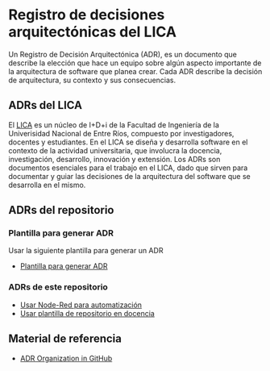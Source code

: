 # Registro de decisiones arquitectónicas del LICA
Un Registro de Decisión Arquitectónica (ADR), es un documento que describe la elección que hace un equipo sobre algún aspecto importante de la arquitectura de software que planea crear. Cada ADR describe la decisión de arquitectura, su contexto y sus consecuencias.

## ADRs del LICA
El [LICA](https://github.com/FIUNER-LICA?view_as=public) es un núcleo de I+D+i de la Facultad de Ingeniería de la Univerisidad Nacional de Entre Ríos, compuesto por investigadores, docentes y estudiantes. En el LICA se diseña y desarrolla software en el contexto de la actividad universitaria, que involucra la docencia, investigación, desarrollo, innovación y extensión. 
Los ADRs son documentos esenciales para el trabajo en el LICA, dado que sirven para documentar y guiar las decisiones de la arquitectura del software que se desarrolla en el mismo. 

## ADRs del repositorio
### Plantilla para generar ADR
Usar la siguiente plantilla para generar un ADR
- [Plantilla para generar ADR](https://github.com/FIUNER-LICA/lica-decisiones-arquitectonicas/blob/main/docs/adr-plantilla.md)
### ADRs de este repositorio
- [Usar Node-Red para automatización](https://github.com/FIUNER-LICA/lica-decisiones-arquitectonicas/blob/main/docs/adr-001-use-node-red-for-automation.md)
- [Usar plantilla de repositorio en docencia](https://github.com/FIUNER-LICA/lica-decisiones-arquitectonicas/blob/main/docs/adr-002-usar-plantilla-repositorio-docencia.md)

##  Material de referencia
- [ADR Organization in GitHub](https://adr.github.io/) 
